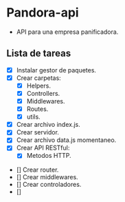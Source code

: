 # Pandora-api
- API para una empresa panificadora.
## Lista de tareas
- [x] Instalar gestor de paquetes.
- [x] Crear carpetas:
   - [x] Helpers.
   - [x] Controllers.
   - [x] Middlewares.
   - [x] Routes.
   - [x] utils.
- [x] Crear archivo index.js.
- [x] Crear servidor.
- [x] Crear archivo data.js momentaneo.
- [x] Crear API RESTful: 
   - [x] Metodos HTTP.
- [] Crear router.
- [] Crear middlewares.
- [] Crear controladores.
- [] 